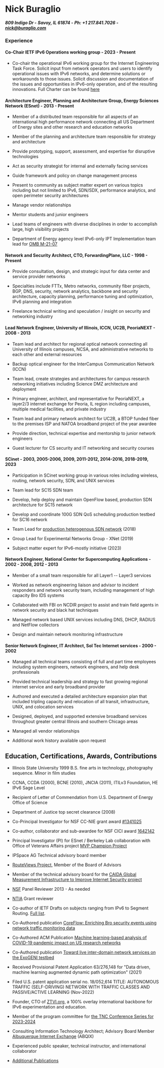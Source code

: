# Nick Buraglio
***809 Indigo Dr -***
***Savoy, IL 61874 -***
***Ph: +1 217.841.7026 -***
***[nick@buraglio.com](mailto:nick@buraglio.com)***

### Experience

#### Co-Chair IETF IPv6 Operations working group - 2023 - Present

- Co-chair the operational IPv6 working group for the Internet Engineering Task Force. Solicit input from network operators and users to identify operational issues with IPv6 networks, and determine solutions or workarounds to those issues. Solicit discussion and documentation of the issues and opportunities in IPv6-only operation, and of the resulting innovations. Full Charter can be found [here](https://datatracker.ietf.org/doc/charter-ietf-v6ops/)

#### Architecture Engineer, Planning and Architecture Group, Energy Sciences Network (ESnet) - 2013 - Present

- Member of a distributed team responsible for all aspects of an international high performance network connecting all US Department of Energy sites and other research and education networks

- Member of the planning and architecture team responsible for strategy and architecture

- Provide prototyping, support, assessment, and expertise for disruptive technologies

- Act as security strategist for internal and externally facing services

- Guide framework and policy on change management process

- Present to community as subject matter expert on various topics including but not limited to IPv6, SDN/SDX, performance analytics, and open perimeter security architectures

- Manage vendor relationships

- Mentor students and junior engineers

- Lead teams of engineers with diverse disciplines in order to accomplish large, high visibility projects

- Department of Energy agency level IPv6-only IPT Implementation team lead for [OMB M-21-07](https://www.whitehouse.gov/wp-content/uploads/2020/11/M-21-07.pdf)

#### Network and Security Architect, CTO, ForwardingPlane, LLC - 1998 - Present

- Provide consultation, design, and strategic input for data center and service provider networks

- Specialties include FTTx, Metro networks, community fiber projects, BGP, DNS, security, network analytics, backbone and security architecture, capacity planning, performance tuning and optimization, IPv6 planning and integration

- Freelance technical writing and speculation / insight on security and networking industry

#### Lead Network Engineer, University of Illinois, ICCN, UC2B, PeoriaNEXT - 2008 - 2013

- Team lead and architect for regional optical network connecting all University of Illinois campuses, NCSA, and administrative networks to each other and external resources

- Backup optical engineer for the InterCampus Communication Network (ICCN)

- Team lead, create strategies and architectures for campus research networking initiatives including Science DMZ architecture and deployment

- Primary engineer, architect, and representative for PeoriaNEXT, a layer2/3 internet exchange for Peoria, IL region including campuses, multiple medical facilities, and private industry

- Team lead and primary network architect for UC2B, a BTOP funded fiber to the premises ISP and NATOA broadband project of the year awardee

- Provide direction, technical expertise and mentorship to junior network engineers

- Guest lecturer for CS security and IT networking and security courses

#### SCinet - 2003, 2005-2006, 2009, 2011-2012, 2014-2016, 2018-2019, 2023

- Participation in SCinet working group in various roles including wireless, routing, network security, SDN, and UNIX services

- Team lead for SC15 SDN team

- Develop, help deploy and maintain OpenFlow based, production SDN architecture for SC15 network

- Develop and coordinate 100G SDN QoS scheduling production testbed for SC16 network

- Team Lead for [production heterogenous SDN network](https://noviflow.com/sc18/) (2018)

- Group Lead for Experimental Networks Group - XNet (2019)

- Subject matter expert for IPv6-mostly initiative (2023)

#### Network Engineer, National Center for Supercomputing Applications - 2002 - 2008, 2012 - 2013

- Member of a small team responsible for all Layer1 -- Layer3 services

- Worked as network engineering liaison and advisor to incident responders and network security team, including management of high capacity Bro IDS systems

- Collaborated with FBI on NCDIR project to assist and train field agents in network security and black hat techniques

- Managed network based UNIX services including DNS, DHCP, RADIUS and NetFlow collectors

- Design and maintain network monitoring infrastructure

#### Senior Network Engineer, IT Architect, Sol Tec Internet services - 2000 - 2002

- Managed all technical teams consisting of full and part time employees including system engineers, network engineers, and help desk professionals

- Provided technical leadership and strategy to fast growing regional internet service and early broadband provider

- Authored and executed a detailed architecture expansion plan that included tripling capacity and relocation of all transit, infrastructure, UNIX, and colocation services

- Designed, deployed, and supported extensive broadband services throughout greater central Illinois and southern Chicago areas

- Managed all vendor relationships

- Additional work history available upon request

## Education, Certifications, Awards, Contributions

-   Illinois State University 1999 B.S. fine arts in technology,
    photography sequence. Minor in film studies

-   CCNA, CCDA (2000), BCNE (2010), JNCIA (2011), ITILv3 Foundation, HE
    IPv6 Sage Level

-   Recipient of Letter of Commendation from U.S. Department of Energy
    Office of Science

-   Department of Justice top secret clearance (2008)

-   Co-Principal Investigator for NSF CC-NIE grant award
    [#1341025](http://www.nsf.gov/awardsearch/showAward?AWD_ID=1341025&HistoricalAwards=false)

-   Co-author, collaborator and sub-awardee for NSF CICI award
    [1642142](https://nsf.gov/awardsearch/showAward?AWD_ID=1642142)

-   Principal Investigator (PI) for ESnet / Berkeley Lab collaboration with
    Office of Veterans Affairs project [MVP Champion Project](https://www.energy.gov/articles/doe-and-va-team-improve-healthcare-veterans)

-   IPSpace AG Technical advisory board member

-   [RouteViews Project](http://www.routeviews.org/routeviews/), Member of the Board of Advisors

-   Member of the technical advisory board for the [CAIDA Global Measurement Infrastructure to Improve Internet Security project](https://www.caida.org/projects/gmi3s/)

-   [NSF](https://www.nsf.gov) Panel Reviewer 2013 - As needed

-   [NTIA](https://www.ntia.doc.gov) Grant reviewer

-   Co-author of IETF Drafts on subjects ranging from IPv6 to Segment Routing. [Full list](https://datatracker.ietf.org/person/buraglio@forwardingplane.net).
    
-   Co-Authored publication [CoreFlow: Enriching Bro security events using network traffic monitoring data](http://delaat.net/pubs/2017-j-2.pdf)

-   Co-Authored ACM Publication [Machine learning-based analysis of COVID-19 pandemic impact on US research networks](https://dl.acm.org/doi/10.1145/3503954.3503958)

-   Co-Authored publication [Toward live inter-domain network services on the ExoGENI testbed](https://ieeexplore.ieee.org/abstract/document/8407026)

-   Received Provisional Patent Application 63/276,148 for "Data driven, machine learning augmented dynamic path optimization" (2021)

-   Filed U.S. patent application serial no. 18/052,614 TITLE: AUTONOMOUS TRAFFIC (SELF-DRIVING) NETWORK WITH TRAFFIC CLASSES AND PASSIVE/ACTIVE LEARNING (Nov-2022)

-   Founder, CTO of [ZTVI.org](https://www.ztvi.org/about/), a 100% overlay international backbone for IPv6 experimentation and education.

-   Member of the program committee for [the TNC Conference Series for 2023-2024](https://tnc.geant.org)

-   Consulting Information Technology Architect; Advisory Board Member
    [Albuquerque Internet Exchange](https://www.abqix.net) (ABQIX)

-   Experienced public speaker, technical instructor, and international collaborator

-  [Additional Publications](https://scholar.google.com/scholar?scilib=1&scioq=buraglio&hl=en&as_sdt=0,14)
